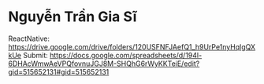 # Nguyễn Trần Gia Sĩ

ReactNative: https://drive.google.com/drive/folders/120USFNFJAefQ1_h9UrPe1nyHqlgQXkUe
Submit: https://docs.google.com/spreadsheets/d/194l-6DHAcWmwAeVPQfovnuJGJ8M-SHQhG6rWyKKTeiE/edit?gid=515652131#gid=515652131